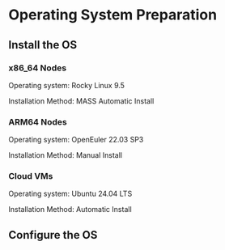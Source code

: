 # Operating System Preparation

## Install the OS

### x86_64 Nodes

Operating system: Rocky Linux 9.5

Installation Method: MASS Automatic Install

### ARM64 Nodes

Operating system: OpenEuler 22.03 SP3

Installation Method: Manual Install

### Cloud VMs

Operating system: Ubuntu 24.04 LTS

Installation Method: Automatic Install

## Configure the OS
